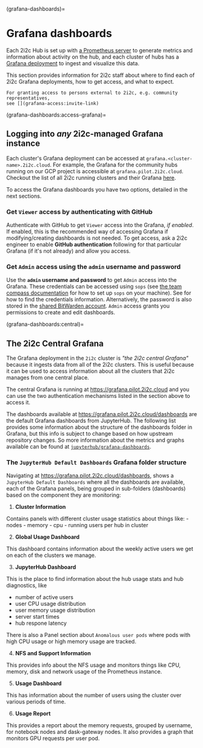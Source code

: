 (grafana-dashboards)=
# Grafana dashboards

Each 2i2c Hub is set up with [a Prometheus server](https://prometheus.io/) to generate metrics and information about activity on the hub, and each cluster of hubs has a [Grafana deployment](https://grafana.com/) to ingest and visualize this data.

This section provides information for 2i2c staff about where to find each of 2i2c Grafana deployments, how to get access, and what to expect.

```{note}
For granting access to persons external to 2i2c, e.g. community representatives,
see [](grafana-access:invite-link)
```

(grafana-dashboards:access-grafana)=
## Logging into _any_ 2i2c-managed Grafana instance

Each cluster's Grafana deployment can be accessed at `grafana.<cluster-name>.2i2c.cloud`.
For example, the Grafana for the community hubs running on our GCP project is accessible at `grafana.pilot.2i2c.cloud`.
Checkout the list of all 2i2c running clusters and their Grafana [here](https://infrastructure.2i2c.org/en/latest/reference/hubs.html).

To access the Grafana dashboards you have two options, detailed in the next sections.

### Get `Viewer` access by authenticating with GitHub

Authenticate with GitHub to get `Viewer` access into the Grafana, _if enabled_.
If enabled, this is the recommended way of accessing Grafana if modifying/creating dashboards is not needed.
To get access, ask a 2i2c engineer to enable **GitHub authentication** following [](grafana-dashboards:github-auth) for that particular Grafana (if it's not already) and allow you access.

### Get `Admin` access using the `admin` username and password

Use the **`admin` username and password** to get `Admin` access into the Grafana.
These credentials can be accessed using `sops` (see  [the team compass documentation](tc:secrets:sops) for how to set up `sops` on your machine).
See [](setup-grafana:log-in) for how to find the credentials information.
Alternatively, the password is also stored in the [shared BitWarden account](https://vault.bitwarden.com/#/vault?organizationId=11313781-4b83-41a3-9d35-afe200c8e9f1).
`Admin` access grants you permissions to create and edit dashboards.

(grafana-dashboards:central)=
## The 2i2c Central Grafana

The Grafana deployment in the `2i2c` cluster is *"the 2i2c central Grafana"* because it ingests data from all of the 2i2c clusters. This is useful because it can be used to access information about all the clusters that 2i2c manages from one central place.

The central Grafana is running at <https://grafana.pilot.2i2c.cloud> and you can use the two authentication mechanisms listed in the [](grafana-dashboards:access-grafana) section above to access it.

The dashboards available at <https://grafana.pilot.2i2c.cloud/dashboards> are the default Grafana dashboards from JupyterHub. The following list provides some information about the structure of the dashboards folder in Grafana, but this info is subject to change based on how upstream repository changes. So more information about the metrics and graphs available can be found at [`jupyterhub/grafana-dashboards`](https://github.com/jupyterhub/grafana-dashboards).

### The `JupyterHub Default Dashboards` Grafana folder structure

Navigating at <https://grafana.pilot.2i2c.cloud/dashboards>, shows a `JupyterHub Default Dashboards` where all the dashboards are available, each of the Grafana panels, being grouped in sub-folders (dashboards) based on the component they are monitoring:

1. **Cluster Information**

  Contains panels with different cluster usage statistics about things like:
    - nodes
    - memory
    - cpu
    - running users per hub in cluster

2. **Global Usage Dashboard**

  This dashboard contains information about the weekly active users we get on each of the clusters we manage.

3. **JupyterHub Dashboard**

  This is the place to find information about the hub usage stats and hub diagnostics, like
  - number of active users
  - user CPU usage distribution
  - user memory usage distribution
  - server start times
  - hub respone latency

  There is also a Panel section about `Anomalous user pods` where pods with high CPU usage or high memory usage are tracked.

4. **NFS and Support Information**

  This provides info about the NFS usage and monitors things like CPU, memory, disk and network usage of the Prometheus instance.

5. **Usage Dashboard**

  This has information about the number of users using the cluster over various periods of time.

6. **Usage Report**

  This provides a report about the memory requests, grouped by username, for notebook nodes and dask-gateway nodes. It also provides a graph that monitors GPU requests per user pod.
